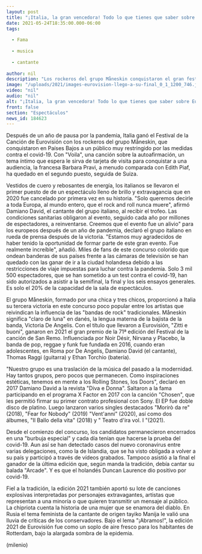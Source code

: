 ```yaml
---
layout: post
title: "¡Italia, la gran vencedora! Todo lo que tienes que saber sobre Eurovisión 2021"
date: 2021-05-24T18:35:00.000-06:00
tags:
  
  - Fama
  
  - musica
  
  - cantante
  
author: nil
description: "Los rockeros del grupo Måneskin conquistaron el gran festival de música europeo, mientras que en segundo lugar quedó la francesa Barbara Pravi. "
image: "/uploads/2021/images-eurovision-llego-a-su-final_0_1_1200_746.jpg"
video: "nil"
audio: "nil"
alt: "¡Italia, la gran vencedora! Todo lo que tienes que saber sobre Eurovisión 2021"
front: false
section: "Espectáculos"
news_id: 184623
---
```


Después de un año de pausa por la pandemia, Italia ganó el Festival de la Canción de Eurovisión con los rockeros del grupo Måneskin, que conquistaron en Países Bajos a un público muy restringido por las medidas contra el covid-19. Con "Voila", una canción sobre la autoafirmación, un tema íntimo que espera le sirva de tarjeta de visita para conquistar a una audiencia, la francesa Barbara Pravi, a menudo comparada con Edith Piaf, ha quedado en el segundo puesto, seguida de Suiza. 

Vestidos de cuero y rebosantes de energía, los italianos se llevaron el primer puesto de de un espectáculo lleno de brillo y extravagancia que en 2020 fue cancelado por primera vez en su historia. "Solo queremos decirle a toda Europa, al mundo entero, que el rock and roll nunca muere", afirmó Damiano David, el cantante del grupo italiano, al recibir el trofeo. Las condiciones sanitarias obligaron al evento, seguido cada año por millones de espectadores, a reinventarse.
Creemos que el evento fue un alivio" para los europeos después de un año de pandemia, declaró el grupo italiano en rueda de prensa después de la victoria. "Estamos muy agradecidos de haber tenido la oportunidad de formar parte de este gran evento. Fue realmente increíble", añadió. 
Miles de fans de este concurso colorido que ondean banderas de sus países frente a las cámaras de televisión se han quedado con las ganar de ir a la ciudad holandesa debido a las restricciones de viaje impuestas para luchar contra la pandemia. Solo 3 mil 500 espectadores, que se han sometido a un test contra el covid-19, han sido autorizados a asistir a la semifinal, la final y los seis ensayos generales. Es solo el 20% de la capacidad de la sala de espectáculos. 

El grupo Måneskin, formado por una chica y tres chicos, proporcionó a Italia su tercera victoria en este concurso poco popular entre los artistas que reivindican la influencia de las "bandas de rock" tradicionales. Måneskin significa "claro de luna" en danés, la lengua materna de la bajista de la banda, Victoria De Angelis. Con el título que llevaron a Eurovisión, "Zitti e buoni", ganaron en 2021 el gran premio de la 71ª edición del Festival de la canción de San Remo. Influenciada por Noir Désir, Nirvana y Placebo, la banda de pop, reggae y funk fue fundada en 2016, cuando eran adolescentes, en Roma por De Angelis, Damiano David (el cantante), Thomas Raggi (guitarra) y Ethan Torchio (batería). 

"Nuestro grupo es una traslación de la música del pasado a la modernidad. Hay tantos grupos, pero pocos que permanecen. Como inspiraciones estéticas, tenemos en mente a los Rolling Stones, los Doors", declaró en 2017 Damiano David a la revista "Diva e Donna". Saltaron a la fama participando en el programa X Factor en 2017 con la canción "Chosen", que les permitió firmar su primer contrato profesional con Sony. El EP fue doble disco de platino. Luego lanzaron varios singles destacados "Morirò da re" (2018), "Fear for Nobody" (2019) "Vent'anni" (2020), así como dos álbumes, "Il Ballo della vita" (2018) y " Teatro d'ira vol. I "(2021). 

Desde el comienzo del concurso, los candidatos permanecieron encerrados en una "burbuja especial" y cada día tenían que hacerse la prueba del covid-19. Aun así se han detectado casos del nuevo coronavirus entre varias delegaciones, como la de Islandia, que se ha visto obligada a volver a su país y participó a través de vídeos grabados. Tampoco asistió a la final el ganador de la última edición que, según manda la tradición, debía cantar su balada "Arcade". Y es que el holandés Duncan Laurence dio positivo por covid-19. 

Fiel a la tradición, la edición 2021 también aportó su lote de canciones explosivas interpretadas por personajes extravagantes, artistas que representan a una minoría o que quieren transmitir un mensaje al público. La chipriota cuenta la historia de una mujer que se enamora del diablo. En Rusia el tema feminista de la cantante de origen tayiko Manija le valió una lluvia de críticas de los conservadores. Bajo el lema "¡Abramos!", la edición 2021 de Eurovisión fue como un soplo de aire fresco para los habitantes de Rotterdam, bajo la alargada sombra de la epidemia. 

(milenio)